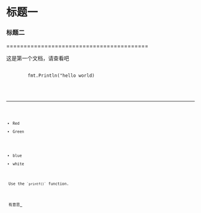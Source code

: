 # 标题一
### 标题二
=========================================

这是第一个文档，请查看吧
<pre>
    <code>
        fmt.Println("hello world)
    <code>
</pre>
<hr/>

* Red
* Green
+ blue
+ white

<p> Use the <code>`printf()`</code> function. </p>

<p> 有意思<a href="http://www.baidu.com" title="title"> </p>
